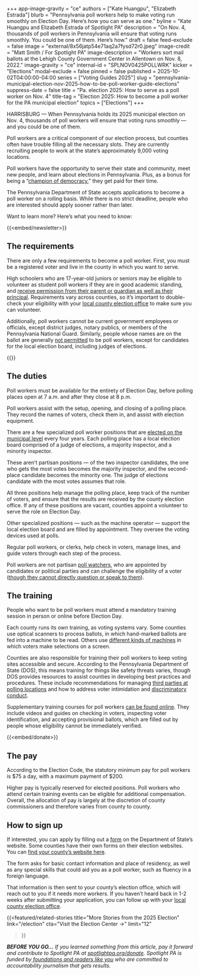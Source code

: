 +++
app-image-gravity = "ce"
authors = ["Kate Huangpu", "Elizabeth Estrada"]
blurb = "Pennsylvania poll workers help to make voting run smoothly on Election Day. Here’s how you can serve as one."
byline = "Kate Huangpu and Elizabeth Estrada of Spotlight PA"
description = "On Nov. 4, thousands of poll workers in Pennsylvania will ensure that voting runs smoothly. You could be one of them. Here’s how."
draft = false
feed-exclude = false
image = "external/8x56jatp54e71aq2a7fysd72r0.jpeg"
image-credit = "Matt Smith / For Spotlight PA"
image-description = "Workers sort mail ballots at the Lehigh County Government Center in Allentown on Nov. 8, 2022."
image-gravity = "ce"
internal-id = "SPLNOV0425POLLWRK"
kicker = "Elections"
modal-exclude = false
pinned = false
published = 2025-10-02T04:00:00-04:00
series = ["Voting Guides 2025"]
slug = "pennsylvania-municipal-election-nov-2025-how-to-be-poll-worker-guide-elections"
suppress-date = false
title = "Pa. election 2025: How to serve as a poll worker on Nov. 4"
title-tag = "Election 2025: How to become a poll worker for the PA municipal election"
topics = ["Elections"]
+++

HARRISBURG — When Pennsylvania holds its 2025 municipal election on Nov. 4, thousands of poll workers will ensure that voting runs smoothly — and you could be one of them.

Poll workers are a critical component of our election process, but counties often have trouble filling all the necessary slots. They are currently recruiting people to work at the state’s approximately 9,000 voting locations.

Poll workers have the opportunity to serve their state and community, meet new people, and learn about elections in Pennsylvania. Plus, as a bonus for being a “<a href="https://www.pa.gov/services/vote/apply-to-become-an-election-poll-worker.html&#39;">champion of democracy</a>,” they get paid for their time.

The Pennsylvania Department of State accepts applications to become a poll worker on a rolling basis. While there is no strict deadline, people who are interested should apply sooner rather than later.

Want to learn more? Here’s what you need to know:<em></em>

{{<embed/newsletter>}}

## The requirements

There are only a few requirements to become a poll worker. First, you must be a registered voter and live in the county in which you want to serve.

High schoolers who are 17-year-old juniors or seniors may be eligible to volunteer as student poll workers if they are in good academic standing, and <a href="https://paebrprod.powerappsportals.us/EBR/DOS/Votes-PA-County-Student/">receive permission from their parent or guardian as well as their principal</a>. Requirements vary across counties, so it’s important to double-check your eligibility with your <a href="https://www.pa.gov/agencies/vote/contact-us/contact-your-election-officials.html">local county election office</a> to make sure you can volunteer.

Additionally, poll workers cannot be current government employees or officials, except district judges, notary publics, or members of the Pennsylvania National Guard. Similarly, people whose names are on the ballot are generally <a href="https://www.vote.pa.gov/Resources/pages/be-a-poll-worker.aspx">not permitted</a> to be poll workers, except for candidates for the local election board, including judges of elections.

{{<dewey-assistant>}}

## The duties

Poll workers must be available for the entirety of Election Day, before polling places open at 7 a.m. and after they close at 8 p.m.

Poll workers assist with the setup, opening, and closing of a polling place. They record the names of voters, check them in, and assist with election equipment.

There are a few specialized poll worker positions that are <a href="https://www.spotlightpa.org/news/2025/09/pennsylvania-election-worker-crisis-precincts-elections/">elected on the municipal level</a> every four years. Each polling place has a local election board comprised of a judge of elections, a majority inspector, and a minority inspector.

These aren’t partisan positions —&nbsp;of the two inspector candidates, the one who gets the most votes becomes the majority inspector, and the second-place candidate becomes the minority one. The judge of elections candidate with the most votes assumes that role.

All three positions help manage the polling place, keep track of the number of voters, and ensure that the results are received by the county election office. If any of these positions are vacant, counties appoint a volunteer to serve the role on Election Day.

Other specialized positions — such as the machine operator — support the local election board and are filled by appointment. They oversee the voting devices used at polls.

Regular poll workers, or clerks, help check in voters, manage lines, and guide voters through each step of the process.

Poll workers are not partisan <a href="https://www.spotlightpa.org/news/2024/03/pennsylvania-poll-watcher-election-2024-donald-trump-explainer/">poll watchers</a>, who are appointed by candidates or political parties and can challenge the eligibility of a voter (<a href="https://www.vote.pa.gov/Your-Rights/Pages/Poll-Watchers.aspx">though they cannot directly question or speak to them</a>).

## The training

People who want to be poll workers must attend a mandatory training session in person or online before Election Day.

Each county runs its own training, as voting systems vary. Some counties use optical scanners to process ballots, in which hand-marked ballots are fed into a machine to be read. Others use <a href="https://www.spotlightpa.org/news/2024/02/pennsylvania-voting-machines-elections-101-prebunking/">different kinds of machines</a> in which voters make selections on a screen.

Counties are also responsible for training their poll workers to keep voting sites accessible and secure. According to the Pennsylvania Department of State (DOS), this means training for things like safety threats varies, though DOS provides resources to assist counties in developing best practices and procedures. These include recommendations for managing <a href="https://www.pa.gov/content/dam/copapwp-pagov/en/dos/resources/voting-and-elections/directives-and-guidance/2025/guidance_poll%20watchers%20and%20authorized%20representatives_092225.pdf">third parties at polling locations</a> and how to address voter intimidation and <a href="https://www.pa.gov/content/dam/copapwp-pagov/en/dos/resources/voting-and-elections/directives-and-guidance/2022-09-26-Voter-Intimidation-and-Discriminatory-Conduct.pdf">discriminatory conduct</a>.

Supplementary training courses for poll workers <a href="https://www.vote.pa.gov/Resources/Poll-Worker-Training/Pages/default.aspx">can be found online</a>. They include videos and guides on checking in voters, inspecting voter identification, and accepting provisional ballots, which are filled out by people whose eligibility cannot be immediately verified.

{{<embed/donate>}}

## The pay

According to the Election Code, the statutory minimum pay for poll workers is $75 a day, with a maximum payment of $200.

Higher pay is typically reserved for elected positions. Poll workers who attend certain training events can be eligible for additional compensation. Overall, the allocation of pay is largely at the discretion of county commissioners and therefore varies from county to county.

## How to sign up

If interested, you can apply by filling out a <a href="https://paebrprod.powerappsportals.us/EBR/DOS/Votes-PA-County/">form</a> on the Department of State’s website. Some counties have their own forms on their election websites. You can <a href="https://www.pa.gov/en/agencies/vote/contact-us/contact-your-election-officials.html">find your county’s website here</a>.

The form asks for basic contact information and place of residency, as well as any special skills that could aid you as a poll worker, such as fluency in a foreign language.

That information is then sent to your county’s election office, which will reach out to you if it needs more workers. If you haven’t heard back in 1-2 weeks after submitting your application, you can follow up with your <a href="https://www.vote.pa.gov/Resources/Pages/Contact-Your-Election-Officials.aspx">local county election office</a>.

{{<featured/related-stories 
  title="More Stories from the 2025 Election" 
  link="/election"
  cta="Visit the Election Center →"
  limit="12"
>}}

<strong><em>BEFORE YOU GO…</em></strong><em> If you learned something from this article, pay it forward and contribute to Spotlight PA at </em><a href="http://spotlightpa.org/donate"><em>spotlightpa.org/donate</em></a><em>. Spotlight PA is funded by</em><a href="https://www.spotlightpa.org/support"><em> foundations and readers like you</em></a><em> who are committed to accountability journalism that gets results.</em>

